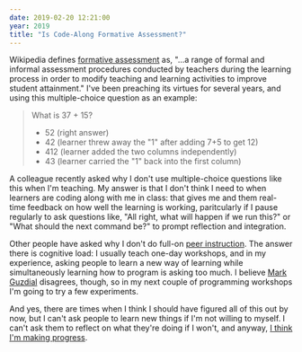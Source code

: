 ```yaml
---
date: 2019-02-20 12:21:00
year: 2019
title: "Is Code-Along Formative Assessment?"
---
```


Wikipedia defines [formative assessment](https://en.wikipedia.org/wiki/Formative_assessment) as,
"...a range of formal and informal assessment procedures conducted by teachers during the learning process in order to modify teaching and learning activities to improve student attainment."
I've been preaching its virtues for several years,
and using this multiple-choice question as an example:

> What is 37 + 15?
> - 52 (right answer)
> - 42 (learner threw away the "1" after adding 7+5 to get 12)
> - 412 (learner added the two columns independently)
> - 43 (learner carried the "1" back into the first column)

A colleague recently asked why I don't use multiple-choice questions like this when I'm teaching.
My answer is that I don't think I need to when learners are coding along with me in class:
that gives me and them real-time feedback on how well the learning is working,
paritcularly if I pause regularly to ask questions like,
"All right, what will happen if we run this?"
or
"What should the next command be?"
to prompt reflection and integration.

Other people have asked why I don't do full-on [peer instruction](https://www.youtube.com/watch?v=2LbuoxAy56o).
The answer there is cognitive load:
I usually teach one-day workshops,
and in my experience,
asking people to learn a new way of learning
while simultaneously learning how to program
is asking too much.
I believe [Mark Guzdial](http://computinged.wordpress.com) disagrees, though,
so in my next couple of programming workshops
I'm going to try a few experiments.

And yes,
there are times when I think I should have figured all of this out by now,
but I can't ask people to learn new things if I'm not willing to myself.
I can't ask them to reflect on what they're doing if I won't,
and anyway,
[I think I'm making progress](https://quoteinvestigator.com/2014/02/12/casals-progress/).
